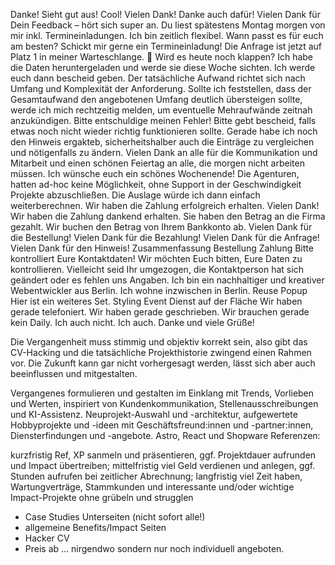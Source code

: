 Danke!
Sieht gut aus!
Cool!
Vielen Dank!
Danke auch dafür!
Vielen Dank für Dein Feedback – hört sich super an.
Du liest spätestens Montag morgen von mir inkl. Termineinladungen.
Ich bin zeitlich flexibel.
Wann passt es für euch am besten?
Schickt mir gerne ein Termineinladung!
Die Anfrage ist jetzt auf Platz 1 in meiner Warteschlange. 🐍
Wird es heute noch klappen?
Ich habe die Daten heruntergeladen und werde sie diese Woche sichten.
Ich werde euch dann bescheid geben.
Der tatsächliche Aufwand richtet sich nach Umfang und Komplexität der Anforderung.
Sollte ich feststellen, dass der Gesamtaufwand den angebotenen Umfang deutlich übersteigen sollte, werde ich mich rechtzeitig melden, um eventuelle Mehraufwände zeitnah anzukündigen.
Bitte entschuldige meinen Fehler!
Bitte gebt bescheid, falls etwas noch nicht wieder richtig funktionieren
sollte.
Gerade habe ich noch den Hinweis ergakteb, sicherheitshalber auch die Einträge zu vergleichen und nötigenfalls zu ändern.
Vielen Dank an alle für die Kommunikation und Mitarbeit und einen schönen Feiertag an alle, die morgen nicht arbeiten müssen.
Ich wünsche euch ein schönes Wochenende!
Die Agenturen, hatten ad-hoc keine Möglichkeit, ohne Support in der Geschwindigkeit Projekte abzuschließen.
Die Auslage würde ich dann einfach weiterberechnen.
Wir haben die Zahlung erfolgreich erhalten. Vielen Dank!
Wir haben die Zahlung dankend erhalten.
Sie haben den Betrag an die Firma gezahlt.
Wir buchen den Betrag von Ihrem Bankkonto ab.
Vielen Dank für die Bestellung!
Vielen Dank für die Bezahlung!
Vielen Dank für die Anfrage!
Vielen Dank für den Hinweis!
Zusammenfassung Bestellung Zahlung
Bitte kontrolliert Eure Kontaktdaten!
Wir möchten Euch bitten, Eure Daten zu kontrollieren.
Vielleicht seid Ihr umgezogen, die Kontaktperson hat sich geändert oder es fehlen uns Angaben.
Ich bin ein nachhaltiger und kreativer Webentwickler aus Berlin.
Ich wohne inzwischen in Berlin.
Reuse Popup
Hier ist ein weiteres Set.
Styling Event Dienst auf der Fläche
Wir haben gerade telefoniert.
Wir haben gerade geschrieben.
Wir brauchen gerade kein Daily.
Ich auch nicht.
Ich auch.
Danke und viele Grüße!

Die Vergangenheit muss stimmig und objektiv korrekt sein, also gibt das CV-Hacking und die tatsächliche Projekthistorie zwingend einen Rahmen vor. Die Zukunft kann gar nicht vorhergesagt werden, lässt sich aber auch beeinflussen und mitgestalten.

Vergangenes formulieren und gestalten im Einklang mit Trends, Vorlieben und Werten, inspiriert von Kundenkommunikation, Stellenausschreibungen und KI-Assistenz. Neuprojekt-Auswahl und -architektur, aufgewertete Hobbyprojekte und -ideen mit Geschäftsfreund:innen und -partner:innen, Diensterfindungen und -angebote. Astro, React und Shopware Referenzen:

kurzfristig Ref, XP sanmeln und präsentieren, ggf. Projektdauer aufrunden und Impact übertreiben;
mittelfristig viel Geld verdienen und anlegen, ggf. Stunden aufrufen bei zeitlicher Abrechnung;
langfristig viel Zeit haben, Wartungverträge, Stammkunden und interessante und/oder wichtige Impact-Projekte ohne grübeln und strugglen

- Case Studies Unterseiten (nicht sofort alle!)
- allgemeine Benefits/Impact Seiten
- Hacker CV
- Preis ab ... nirgendwo sondern nur noch individuell angeboten.